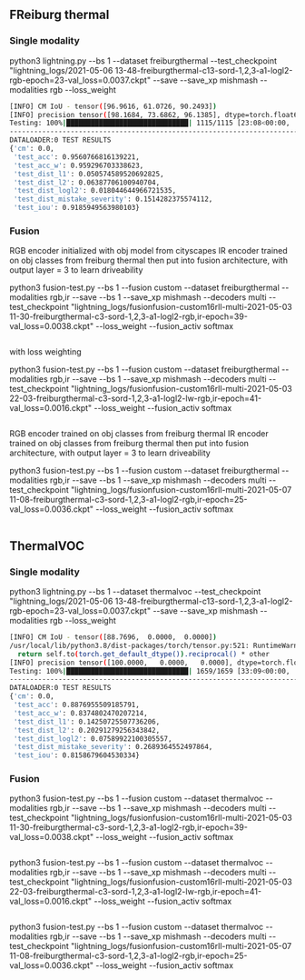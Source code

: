 ## FReiburg thermal

### Single modality

python3 lightning.py --bs 1 --dataset freiburgthermal --test_checkpoint "lightning_logs/2021-05-06 13-48-freiburgthermal-c13-sord-1,2,3-a1-logl2-rgb-epoch=23-val_loss=0.0037.ckpt" --save --save_xp mishmash --modalities rgb --loss_weight
```bash
[INFO] CM IoU - tensor([96.9616, 61.0726, 90.2493])
[INFO] precision tensor([98.1684, 73.6862, 96.1385], dtype=torch.float64) (89.33102728174495) | recall tensor([98.7480, 78.1074, 93.6439], dtype=torch.float64) (90.1664395770831)
Testing: 100%|██████████████████████████████| 1115/1115 [23:08<00:00,  1.25s/it]
--------------------------------------------------------------------------------
DATALOADER:0 TEST RESULTS
{'cm': 0.0,
 'test_acc': 0.9560766816139221,
 'test_acc_w': 0.959296703338623,
 'test_dist_l1': 0.050574589520692825,
 'test_dist_l2': 0.06387706100940704,
 'test_dist_logl2': 0.018044644966721535,
 'test_dist_mistake_severity': 0.1514282375574112,
 'test_iou': 0.9185949563980103}
```

### Fusion

RGB encoder initialized with obj model from cityscapes
IR encoder trained on obj classes from freiburg thermal
then put into fusion architecture, with output layer = 3 to learn driveability

python3 fusion-test.py  --bs 1 --fusion custom --dataset freiburgthermal --modalities rgb,ir --save --bs 1 --save_xp mishmash --decoders multi --test_checkpoint "lightning_logs/fusionfusion-custom16rll-multi-2021-05-03 11-30-freiburgthermal-c3-sord-1,2,3-a1-logl2-rgb,ir-epoch=39-val_loss=0.0038.ckpt" --loss_weight --fusion_activ softmax
```bash

```

with loss weighting

python3 fusion-test.py  --bs 1 --fusion custom --dataset freiburgthermal --modalities rgb,ir --save --bs 1 --save_xp mishmash --decoders multi --test_checkpoint "lightning_logs/fusionfusion-custom16rll-multi-2021-05-03 22-03-freiburgthermal-c3-sord-1,2,3-a1-logl2-lw-rgb,ir-epoch=41-val_loss=0.0016.ckpt" --loss_weight --fusion_activ softmax
```bash

```

RGB encoder trained on obj classes from freiburg thermal
IR encoder trained on obj classes from freiburg thermal
then put into fusion architecture, with output layer = 3 to learn driveability

python3 fusion-test.py  --bs 1 --fusion custom --dataset freiburgthermal --modalities rgb,ir --save --bs 1 --save_xp mishmash --decoders multi --test_checkpoint "lightning_logs/fusionfusion-custom16rll-multi-2021-05-07 11-08-freiburgthermal-c3-sord-1,2,3-a1-logl2-rgb,ir-epoch=25-val_loss=0.0036.ckpt" --loss_weight --fusion_activ softmax
```bash

```

## ThermalVOC

### Single modality

python3 lightning.py --bs 1 --dataset thermalvoc --test_checkpoint "lightning_logs/2021-05-06 13-48-freiburgthermal-c13-sord-1,2,3-a1-logl2-rgb-epoch=23-val_loss=0.0037.ckpt" --save --save_xp mishmash --modalities rgb --loss_weight
```bash
[INFO] CM IoU - tensor([88.7696,  0.0000,  0.0000])
/usr/local/lib/python3.8/dist-packages/torch/tensor.py:521: RuntimeWarning: invalid value encountered in multiply
  return self.to(torch.get_default_dtype()).reciprocal() * other
[INFO] precision tensor([100.0000,   0.0000,   0.0000], dtype=torch.float64) (33.33333370561293) | recall tensor([88.7696,     nan,     nan], dtype=torch.float64) (nan)
Testing: 100%|██████████████████████████████| 1659/1659 [33:09<00:00,  1.20s/it]
--------------------------------------------------------------------------------
DATALOADER:0 TEST RESULTS
{'cm': 0.0,
 'test_acc': 0.8876955509185791,
 'test_acc_w': 0.8374802470207214,
 'test_dist_l1': 0.14250725507736206,
 'test_dist_l2': 0.20291279256343842,
 'test_dist_logl2': 0.07589922100305557,
 'test_dist_mistake_severity': 0.2689364552497864,
 'test_iou': 0.8158679604530334}
```

### Fusion

python3 fusion-test.py  --bs 1 --fusion custom --dataset thermalvoc --modalities rgb,ir --save --bs 1 --save_xp mishmash --decoders multi --test_checkpoint "lightning_logs/fusionfusion-custom16rll-multi-2021-05-03 11-30-freiburgthermal-c3-sord-1,2,3-a1-logl2-rgb,ir-epoch=39-val_loss=0.0038.ckpt" --loss_weight --fusion_activ softmax
```bash

```

python3 fusion-test.py  --bs 1 --fusion custom --dataset thermalvoc --modalities rgb,ir --save --bs 1 --save_xp mishmash --decoders multi --test_checkpoint "lightning_logs/fusionfusion-custom16rll-multi-2021-05-03 22-03-freiburgthermal-c3-sord-1,2,3-a1-logl2-lw-rgb,ir-epoch=41-val_loss=0.0016.ckpt" --loss_weight --fusion_activ softmax

```bash

```

python3 fusion-test.py  --bs 1 --fusion custom --dataset thermalvoc --modalities rgb,ir --save --bs 1 --save_xp mishmash --decoders multi --test_checkpoint "lightning_logs/fusionfusion-custom16rll-multi-2021-05-07 11-08-freiburgthermal-c3-sord-1,2,3-a1-logl2-rgb,ir-epoch=25-val_loss=0.0036.ckpt" --loss_weight --fusion_activ softmax
